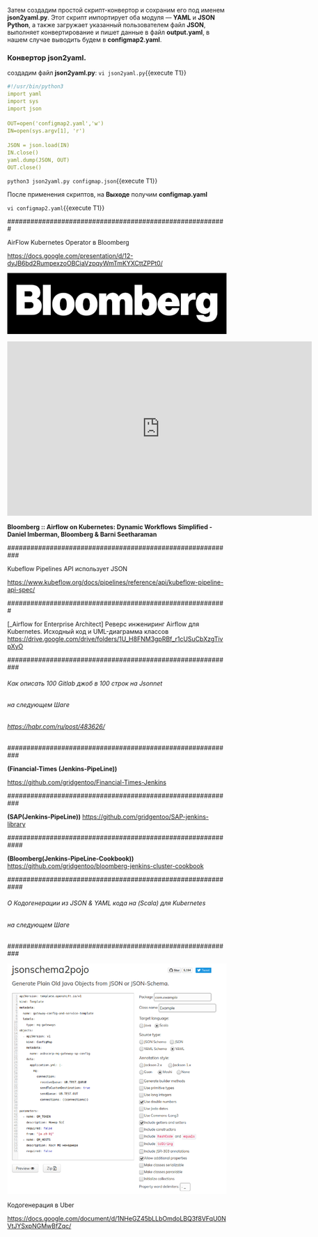 
Затем создадим простой скрипт-конвертор и сохраним его под именем **json2yaml.py**. 
Этот скрипт импортирует оба модуля — **YAML** и **JSON Python**, а также загружает указанный пользователем файл **JSON**, 
выполняет конвертирование и пишет данные в файл **output.yaml**, в нашем случае выводить будем в **configmap2.yaml**.

### Конвертор **json2yaml**.

создадим файл **json2yaml.py**:
`vi json2yaml.py`{{execute T1}}

```yaml
#!/usr/bin/python3
import yaml
import sys
import json

OUT=open('configmap2.yaml','w')
IN=open(sys.argv[1], 'r')

JSON = json.load(IN)
IN.close()
yaml.dump(JSON, OUT)
OUT.close()
```

`python3 json2yaml.py configmap.json`{{execute T1}}


После применения скриптов, на **Выходе** получим **configmap.yaml**

`vi configmap2.yaml`{{execute T1}}

#########################################################

AirFlow Kubernetes Operator в Bloomberg

https://docs.google.com/presentation/d/12-dyJB6bd2RumpexzoOBCiaVzpqyWmTmKYXCttZPPt0/

![bloomber Logo](./assets/bloomberg-logo-white-1.png)

<iframe style="width: 700px;height: 400px;" src="https://www.youtube-nocookie.com/embed/VrsVbuo4ENE" frameborder="0" allow="accelerometer; autoplay; encrypted-media; gyroscope; picture-in-picture" allowfullscreen></iframe>

**Bloomberg :: Airflow on Kubernetes: Dynamic Workflows Simplified - Daniel Imberman, Bloomberg & Barni Seetharaman**

###########################################################

Kubeflow Pipelines API использует JSON

https://www.kubeflow.org/docs/pipelines/reference/api/kubeflow-pipeline-api-spec/

#########################################################

[_Airflow  for Enterprise Architect] Реверс инжениринг Airflow для Kubernetes. Исходный код и UML-диаграмма классов
https://drive.google.com/drive/folders/1U_H8FNM3gpRBf_r1cUSuCbXzgTivpXyO

###########################################################
######   Как описать 100 Gitlab джоб в 100 строк на Jsonnet
######   на следующем Шаге 
######   https://habr.com/ru/post/483626/
###########################################################


**(Financial-Times (Jenkins-PipeLine))**

https://github.com/gridgentoo/Financial-Times-Jenkins

###########################################################

**(SAP(Jenkins-PipeLine))** 
https://github.com/gridgentoo/SAP-jenkins-library

############################################################

**(Bloomberg(Jenkins-PipeLine-Cookbook))**
https://github.com/gridgentoo/bloomberg-jenkins-cluster-cookbook

############################################################

######   О Кодогенерации из JSON & YAML кода на (Scala) для Kubernetes
######   на следующем Шаге 
###########################################################

![Json2pojo Logo](./assets/json2pojo.png)

Кодогенерация в Uber

https://docs.google.com/document/d/1NHeGZ45bLLbOmdoLBQ3f8VFqU0NVtJYSxpNGMwBfZqc/













